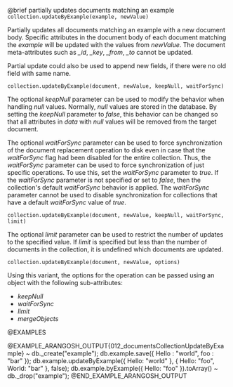 

@brief partially updates documents matching an example
`collection.updateByExample(example, newValue)`

Partially updates all documents matching an example with a new document body.
Specific attributes in the document body of each document matching the
*example* will be updated with the values from *newValue*.
The document meta-attributes such as *_id*, *_key*, *_from*,
*_to* cannot be updated.

Partial update could also be used to append new fields,
if there were no old field with same name.

`collection.updateByExample(document, newValue, keepNull, waitForSync)`

The optional *keepNull* parameter can be used to modify the behavior when
handling *null* values. Normally, *null* values are stored in the
database. By setting the *keepNull* parameter to *false*, this behavior
can be changed so that all attributes in *data* with *null* values will
be removed from the target document.

The optional *waitForSync* parameter can be used to force synchronization
of the document replacement operation to disk even in case that the
*waitForSync* flag had been disabled for the entire collection.  Thus,
the *waitForSync* parameter can be used to force synchronization of just
specific operations. To use this, set the *waitForSync* parameter to
*true*. If the *waitForSync* parameter is not specified or set to
*false*, then the collection's default *waitForSync* behavior is
applied. The *waitForSync* parameter cannot be used to disable
synchronization for collections that have a default *waitForSync* value
of *true*.

`collection.updateByExample(document, newValue, keepNull, waitForSync, limit)`

The optional *limit* parameter can be used to restrict the number of
updates to the specified value. If *limit* is specified but less than
the number of documents in the collection, it is undefined which documents are
updated.

`collection.updateByExample(document, newValue, options)`

Using this variant, the options for the operation can be passed using
an object with the following sub-attributes:
- *keepNull*
- *waitForSync*
- *limit*
- *mergeObjects*

@EXAMPLES

@EXAMPLE_ARANGOSH_OUTPUT{012_documentsCollectionUpdateByExample}
~ db._create("example");
  db.example.save({ Hello : "world", foo : "bar" });
  db.example.updateByExample({ Hello: "world" }, { Hello: "foo", World: "bar" }, false);
  db.example.byExample({ Hello: "foo" }).toArray()
~ db._drop("example");
@END_EXAMPLE_ARANGOSH_OUTPUT

